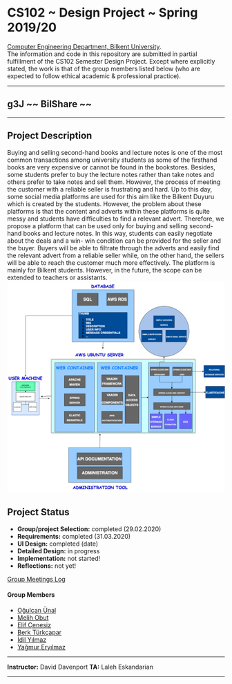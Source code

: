 # CS102 ~ Design Project ~ Spring 2019/20
[Computer Engineering Department, Bilkent University](http://w3.cs.bilkent.edu.tr/en/).  
The information and code in this repository are submitted in partial fulfillment of the CS102 Semester Design Project. Except where explicitly stated, the work is that of the group members listed below (who are expected to follow ethical academic & professional practice).
****
## g3J ~~ BilShare ~~
****

## Project Description
Buying and selling second-hand books and lecture notes is one of the most common transactions among university students as some of the firsthand books are very expensive or cannot be found in the bookstores. Besides, some students prefer to buy the lecture notes rather than take notes and others prefer to take notes and sell them. However, the process of meeting the customer with a reliable seller is frustrating and hard. Up to this day, some social media platforms are used for this aim like the Bilkent Duyuru which is created by the students. However, the problem about these platforms is that the content and adverts within these platforms is quite messy and students have difficulties to find a relevant advert. Therefore, we propose a platform that can be used only for buying and selling second-hand books and lecture notes. In this way, students can easily negotiate about the deals and a win- win condition can be provided for the seller and the buyer. Buyers will be able to filtrate through the adverts and easily find the relevant advert from a reliable seller while, on the other hand, the sellers will be able to reach the customer much more effectively. The platform is mainly for Bilkent students. However, in the future, the scope can be extended to teachers or assistants.
![Image of Infrastructure](https://github.com/ogyunal/BilShare/blob/master/bilShareInfrastructure.png)

   
## Project Status
+ **Group/project Selection:** completed (29.02.2020)
+ **Requirements:** completed (31.03.2020)
+ **UI Design:** completed (date)
+ **Detailed Design:** in progress
+ **Implementation:** not started!
+ **Reflections:** not yet!

[Group Meetings Log](group/meetingslog.md)
#### Group Members
- [Oğulcan Ünal](group/ogulcan_log.md)
- [Melih Obut](group/melih_log.md)
- [Elif Çenesiz](group/elif_log.md)
- [Berk Türkçapar](group/berk_log.md)
- [İdil Yılmaz](group/idil_log.md)
- [Yağmur Eryılmaz](group/yagmur_log.md)

****
**Instructor:** David Davenport   **TA:**  Laleh Eskandarian
****
